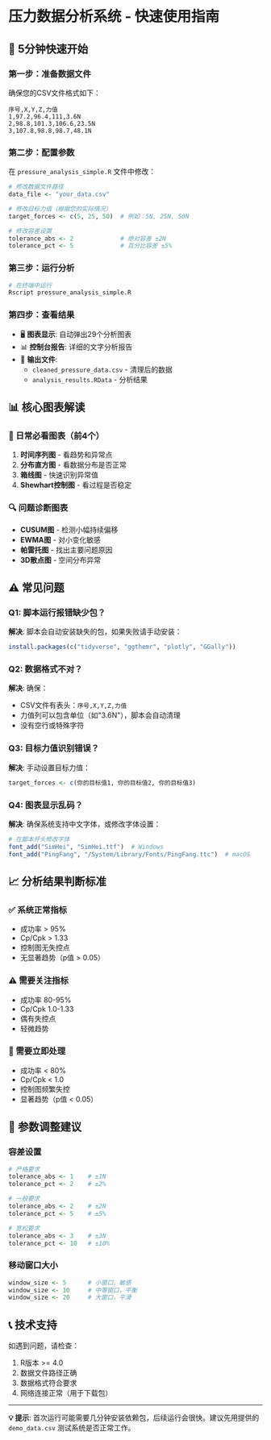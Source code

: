 # 压力数据分析系统 - 快速使用指南

## 🚀 5分钟快速开始

### 第一步：准备数据文件
确保您的CSV文件格式如下：
```csv
序号,X,Y,Z,力值
1,97.2,96.4,111,3.6N
2,98.8,101.3,106.6,23.5N
3,107.8,98.8,98.7,48.1N
```

### 第二步：配置参数
在 `pressure_analysis_simple.R` 文件中修改：
```r
# 修改数据文件路径
data_file <- "your_data.csv"

# 修改目标力值（根据您的实际情况）
target_forces <- c(5, 25, 50)  # 例如：5N, 25N, 50N

# 修改容差设置
tolerance_abs <- 2             # 绝对容差 ±2N
tolerance_pct <- 5             # 百分比容差 ±5%
```

### 第三步：运行分析
```bash
# 在终端中运行
Rscript pressure_analysis_simple.R
```

### 第四步：查看结果
- 🖥️ **图表显示**: 自动弹出29个分析图表
- 📊 **控制台报告**: 详细的文字分析报告
- 📁 **输出文件**: 
  - `cleaned_pressure_data.csv` - 清理后的数据
  - `analysis_results.RData` - 分析结果

## 📊 核心图表解读

### 🎯 日常必看图表（前4个）
1. **时间序列图** - 看趋势和异常点
2. **分布直方图** - 看数据分布是否正常
3. **箱线图** - 快速识别异常值
4. **Shewhart控制图** - 看过程是否稳定

### 🔍 问题诊断图表
- **CUSUM图** - 检测小幅持续偏移
- **EWMA图** - 对小变化敏感
- **帕雷托图** - 找出主要问题原因
- **3D散点图** - 空间分布异常

## ⚠️ 常见问题

### Q1: 脚本运行报错缺少包？
**解决**: 脚本会自动安装缺失的包，如果失败请手动安装：
```r
install.packages(c("tidyverse", "ggthemr", "plotly", "GGally"))
```

### Q2: 数据格式不对？
**解决**: 确保：
- CSV文件有表头：`序号,X,Y,Z,力值`
- 力值列可以包含单位（如"3.6N"），脚本会自动清理
- 没有空行或特殊字符

### Q3: 目标力值识别错误？
**解决**: 手动设置目标力值：
```r
target_forces <- c(你的目标值1, 你的目标值2, 你的目标值3)
```

### Q4: 图表显示乱码？
**解决**: 确保系统支持中文字体，或修改字体设置：
```r
# 在脚本开头修改字体
font_add("SimHei", "SimHei.ttf")  # Windows
font_add("PingFang", "/System/Library/Fonts/PingFang.ttc")  # macOS
```

## 📈 分析结果判断标准

### ✅ 系统正常指标
- 成功率 > 95%
- Cp/Cpk > 1.33
- 控制图无失控点
- 无显著趋势（p值 > 0.05）

### ⚠️ 需要关注指标
- 成功率 80-95%
- Cp/Cpk 1.0-1.33
- 偶有失控点
- 轻微趋势

### 🚨 需要立即处理
- 成功率 < 80%
- Cp/Cpk < 1.0
- 控制图频繁失控
- 显著趋势（p值 < 0.05）

## 🔧 参数调整建议

### 容差设置
```r
# 严格要求
tolerance_abs <- 1    # ±1N
tolerance_pct <- 2    # ±2%

# 一般要求
tolerance_abs <- 2    # ±2N
tolerance_pct <- 5    # ±5%

# 宽松要求
tolerance_abs <- 3    # ±3N
tolerance_pct <- 10   # ±10%
```

### 移动窗口大小
```r
window_size <- 5      # 小窗口，敏感
window_size <- 10     # 中等窗口，平衡
window_size <- 20     # 大窗口，平滑
```

## 📞 技术支持

如遇到问题，请检查：
1. R版本 >= 4.0
2. 数据文件路径正确
3. 数据格式符合要求
4. 网络连接正常（用于下载包）

---

**💡 提示**: 首次运行可能需要几分钟安装依赖包，后续运行会很快。建议先用提供的 `demo_data.csv` 测试系统是否正常工作。 